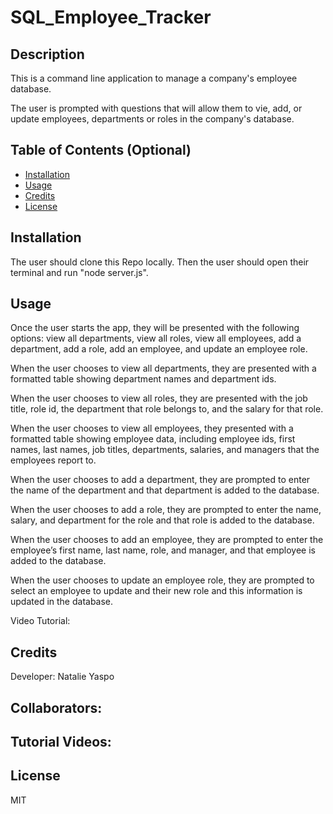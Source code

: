 # SQL_Employee_Tracker


## Description

This is a command line application to manage a company's employee database.

The user is prompted with questions that will allow them to vie, add, or update employees, departments or roles in the company's database.

## Table of Contents (Optional)

- [Installation](#installation)
- [Usage](#usage)
- [Credits](#credits)
- [License](#license)

## Installation

The user should clone this Repo locally.
Then the user should open their terminal and run "node server.js".

## Usage

Once the user starts the app, they will be presented with the following options: view all departments, view all roles, view all employees, add a department, add a role, add an employee, and update an employee role.


When the user chooses to view all departments, they are presented with a formatted table showing department names and department ids.


When the user chooses to view all roles, they are presented with the job title, role id, the department that role belongs to, and the salary for that role.

When the user chooses to view all employees, they presented with a formatted table showing employee data, including employee ids, first names, last names, job titles, departments, salaries, and managers that the employees report to.

When the user chooses to add a department, they are prompted to enter the name of the department and that department is added to the database.

When the user chooses to add a role, they are prompted to enter the name, salary, and department for the role and that role is added to the database.

When the user chooses to add an employee, they are prompted to enter the employee’s first name, last name, role, and manager, and that employee is added to the database.

When the user chooses to update an employee role, they are prompted to select an employee to update and their new role and this information is updated in the database.

Video Tutorial: 

## Credits

Developer: Natalie Yaspo

Collaborators:
- 

Tutorial Videos:
- 

## License

MIT